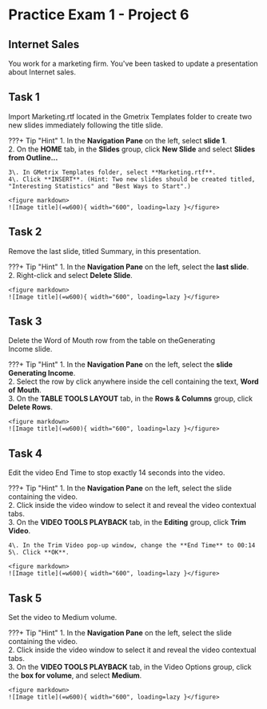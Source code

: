 # Practice Exam 1 - Project 6

## Internet Sales
You work for a marketing firm. You've been tasked to update a presentation about Internet sales.  

## Task  1
 
Import Marketing.rtf located in the Gmetrix Templates folder to create two new slides immediately following the title slide.  

???+ Tip "Hint"
    1\. In the **Navigation Pane** on the left, select **slide 1**.  
    2\. On the **HOME** tab, in the **Slides** group, click **New Slide** and select **Slides from Outline...**  

    3\. In GMetrix Templates folder, select **Marketing.rtf**.  
    4\. Click **INSERT**. (Hint: Two new slides should be created titled, "Interesting Statistics" and "Best Ways to Start".)  

    <figure markdown>
    ![Image title](=w600){ width="600", loading=lazy }</figure>

## Task  2

Remove the last slide, titled Summary, in this presentation.  

???+ Tip "Hint"
    1\. In the **Navigation Pane** on the left, select the **last slide**.  
    2\. Right-click and select **Delete Slide**.  

    <figure markdown>
    ![Image title](=w600){ width="600", loading=lazy }</figure>

## Task  3

Delete the Word of Mouth row from the table on theGenerating Income slide.  

???+ Tip "Hint"
    1\. In the **Navigation Pane** on the left, select the **slide Generating Income**.  
    2\. Select the row by click anywhere inside the cell containing the text, **Word of Mouth**.  
    3\. On the **TABLE TOOLS LAYOUT** tab, in the **Rows & Columns** group, click **Delete Rows**.  

    <figure markdown>
    ![Image title](=w600){ width="600", loading=lazy }</figure>

## Task  4

Edit the video End Time to stop exactly 14 seconds into the video.  

???+ Tip "Hint"
    1\. In the **Navigation Pane** on the left, select the slide containing the video.  
    2\. Click inside the video window to select it and reveal the video contextual tabs.  
    3\. On the **VIDEO TOOLS PLAYBACK** tab, in the **Editing** group, click **Trim Video**.  

    4\. In the Trim Video pop-up window, change the **End Time** to 00:14
    5\. Click **OK**.  

    <figure markdown>
    ![Image title](=w600){ width="600", loading=lazy }</figure>

## Task  5

Set the video to Medium volume.  

???+ Tip "Hint"
    1\. In the **Navigation Pane** on the left, select the slide containing the video.  
    2\. Click inside the video window to select it and reveal the video contextual tabs.  
    3\. On the **VIDEO TOOLS PLAYBACK** tab, in the Video Options group, click the **box for volume**, and select **Medium**.  

    <figure markdown>
    ![Image title](=w600){ width="600", loading=lazy }</figure>